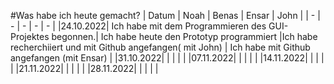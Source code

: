 #Was habe ich heute gemacht?
| Datum    | Noah | Benas | Ensar | John |
|   -      |   -  |   -   |   -   |   -  |
|24.10.2022| Ich habe mit dem Programmieren des GUI-Projektes begonnen.| Ich habe heute den Prototyp programmiert      |Ich habe recherchiiert und mit Github angefangen( mit John)       | Ich habe mit Github angefangen (mit Ensar)     |
|31.10.2022|      |       |       |      |
|07.11.2022|      |       |       |      |
|14.11.2022|      |       |       |      |
|21.11.2022|      |       |       |      |
|28.11.2022|      |       |       |      |

